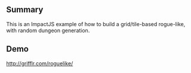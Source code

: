 ## Summary ##
This is an ImpactJS example of how to build a grid/tile-based rogue-like, with random dungeon generation.
## Demo ##
http://grifflr.com/roguelike/